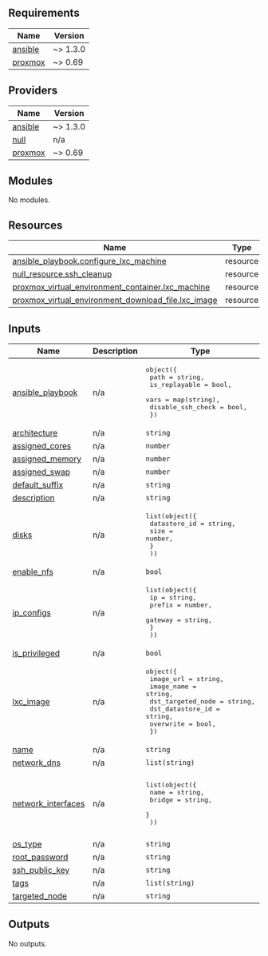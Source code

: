 ## Requirements

| Name | Version |
|------|---------|
| <a name="requirement_ansible"></a> [ansible](#requirement\_ansible) | ~> 1.3.0 |
| <a name="requirement_proxmox"></a> [proxmox](#requirement\_proxmox) | ~> 0.69 |

## Providers

| Name | Version |
|------|---------|
| <a name="provider_ansible"></a> [ansible](#provider\_ansible) | ~> 1.3.0 |
| <a name="provider_null"></a> [null](#provider\_null) | n/a |
| <a name="provider_proxmox"></a> [proxmox](#provider\_proxmox) | ~> 0.69 |

## Modules

No modules.

## Resources

| Name | Type |
|------|------|
| [ansible_playbook.configure_lxc_machine](https://registry.terraform.io/providers/ansible/ansible/latest/docs/resources/playbook) | resource |
| [null_resource.ssh_cleanup](https://registry.terraform.io/providers/hashicorp/null/latest/docs/resources/resource) | resource |
| [proxmox_virtual_environment_container.lxc_machine](https://registry.terraform.io/providers/bpg/proxmox/latest/docs/resources/virtual_environment_container) | resource |
| [proxmox_virtual_environment_download_file.lxc_image](https://registry.terraform.io/providers/bpg/proxmox/latest/docs/resources/virtual_environment_download_file) | resource |

## Inputs

| Name | Description | Type | Default | Required |
|------|-------------|------|---------|:--------:|
| <a name="input_ansible_playbook"></a> [ansible\_playbook](#input\_ansible\_playbook) | n/a | <pre>object({<br/>    path              = string,<br/>    is_replayable     = bool,<br/>    vars              = map(string),<br/>    disable_ssh_check = bool,<br/>  })</pre> | <pre>{<br/>  "disable_ssh_check": false,<br/>  "is_replayable": true,<br/>  "path": "",<br/>  "vars": {}<br/>}</pre> | no |
| <a name="input_architecture"></a> [architecture](#input\_architecture) | n/a | `string` | `"amd64"` | no |
| <a name="input_assigned_cores"></a> [assigned\_cores](#input\_assigned\_cores) | n/a | `number` | n/a | yes |
| <a name="input_assigned_memory"></a> [assigned\_memory](#input\_assigned\_memory) | n/a | `number` | n/a | yes |
| <a name="input_assigned_swap"></a> [assigned\_swap](#input\_assigned\_swap) | n/a | `number` | n/a | yes |
| <a name="input_default_suffix"></a> [default\_suffix](#input\_default\_suffix) | n/a | `string` | `"Managed by Terraform"` | no |
| <a name="input_description"></a> [description](#input\_description) | n/a | `string` | `""` | no |
| <a name="input_disks"></a> [disks](#input\_disks) | n/a | <pre>list(object({<br/>    datastore_id = string,<br/>    size         = number,<br/>    }<br/>  ))</pre> | n/a | yes |
| <a name="input_enable_nfs"></a> [enable\_nfs](#input\_enable\_nfs) | n/a | `bool` | `false` | no |
| <a name="input_ip_configs"></a> [ip\_configs](#input\_ip\_configs) | n/a | <pre>list(object({<br/>    ip      = string,<br/>    prefix  = number,<br/>    gateway = string,<br/>    }<br/>  ))</pre> | n/a | yes |
| <a name="input_is_privileged"></a> [is\_privileged](#input\_is\_privileged) | n/a | `bool` | `false` | no |
| <a name="input_lxc_image"></a> [lxc\_image](#input\_lxc\_image) | n/a | <pre>object({<br/>    image_url         = string,<br/>    image_name        = string,<br/>    dst_targeted_node = string,<br/>    dst_datastore_id  = string,<br/>    overwrite         = bool,<br/>  })</pre> | n/a | yes |
| <a name="input_name"></a> [name](#input\_name) | n/a | `string` | n/a | yes |
| <a name="input_network_dns"></a> [network\_dns](#input\_network\_dns) | n/a | `list(string)` | n/a | yes |
| <a name="input_network_interfaces"></a> [network\_interfaces](#input\_network\_interfaces) | n/a | <pre>list(object({<br/>    name   = string,<br/>    bridge = string,<br/>    }<br/>  ))</pre> | <pre>[<br/>  {<br/>    "bridge": "vmbr0",<br/>    "name": "veth0"<br/>  }<br/>]</pre> | no |
| <a name="input_os_type"></a> [os\_type](#input\_os\_type) | n/a | `string` | `"debian"` | no |
| <a name="input_root_password"></a> [root\_password](#input\_root\_password) | n/a | `string` | n/a | yes |
| <a name="input_ssh_public_key"></a> [ssh\_public\_key](#input\_ssh\_public\_key) | n/a | `string` | n/a | yes |
| <a name="input_tags"></a> [tags](#input\_tags) | n/a | `list(string)` | n/a | yes |
| <a name="input_targeted_node"></a> [targeted\_node](#input\_targeted\_node) | n/a | `string` | n/a | yes |

## Outputs

No outputs.
